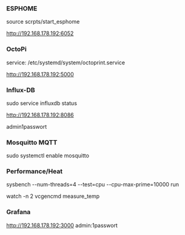 ### ESPHOME
source scrpts/start_esphome

http://192.168.178.192:6052

### OctoPi
service: /etc/systemd/system/octoprint.service

http://192.168.178.192:5000


### Influx-DB
sudo service influxdb status

http://192.168.178.192:8086

admin1passwort

### Mosquitto MQTT
sudo systemctl enable mosquitto

### Performance/Heat
sysbench --num-threads=4 --test=cpu --cpu-max-prime=10000 run

watch -n 2 vcgencmd measure_temp

### Grafana
http://192.168.178.192:3000
admin:1passwort


